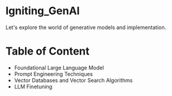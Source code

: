 # Igniting_GenAI
Let's explore the world of generative models and implementation.

# Table of Content
- Foundational Large Language Model
- Prompt Engineering Techniques
- Vector Databases and Vector Search Algorithms
- LLM Finetuning 